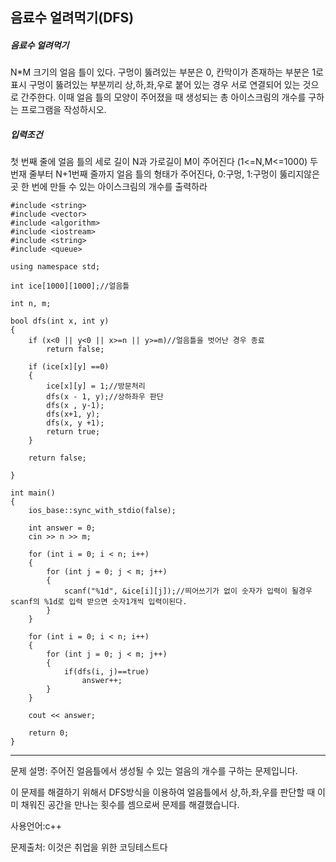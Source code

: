 ## 음료수 얼려먹기(DFS)

##### 음료수 얼려먹기

N*M 크기의 얼음 틀이 있다. 구멍이 뚫려있는 부분은 0, 칸막이가 존재하는 부분은 1로 표시
구멍이 뚫려있는 부분끼리 상,하,좌,우로 붙어 있는 경우 서로 연결되어 있는 것으로 간주한다.
이때 얼음 틀의 모양이 주어졌을 때 생성되는 총 아이스크림의 개수를 구하는 프로그램을 작성하시오.

##### 입력조건

첫 번째 줄에 얼음 틀의 세로 길이 N과 가로길이 M이 주어진다 (1<=N,M<=1000)
두 번재 줄부터 N+1번째 줄까지 얼음 틀의 형태가 주어진다, 0:구멍, 1:구멍이 뚫리지않은곳
한 번에 만들 수 있는 아이스크림의 개수를 출력하라

```
#include <string>
#include <vector>
#include <algorithm>
#include <iostream>
#include <string>
#include <queue>

using namespace std;

int ice[1000][1000];//얼음틀

int n, m;

bool dfs(int x, int y)
{
	if (x<0 || y<0 || x>=n || y>=m)//얼음틀을 벗어난 경우 종료
		return false;

	if (ice[x][y] ==0)
	{
		ice[x][y] = 1;//방문처리
		dfs(x - 1, y);//상하좌우 판단
		dfs(x , y-1);
		dfs(x+1, y);
		dfs(x, y +1);
		return true;
	}

	return false;

}

int main()
{
	ios_base::sync_with_stdio(false);
	
	int answer = 0;
	cin >> n >> m;

	for (int i = 0; i < n; i++)
	{
		for (int j = 0; j < m; j++)
		{
			scanf("%1d", &ice[i][j]);//띄어쓰기가 없이 숫자가 입력이 될경우 scanf의 %1d로 입력 받으면 숫자1개씩 입력이된다.
		}
	}
	
	for (int i = 0; i < n; i++)
	{
		for (int j = 0; j < m; j++)
		{
			if(dfs(i, j)==true)
				answer++;
		}
	}

	cout << answer;

	return 0;
} 
```

___

문제 설명: 주어진 얼음틀에서 생성될 수 있는 얼음의 개수를 구하는 문제입니다.

이 문제를 해결하기 위해서 DFS방식을 이용하여 얼음틀에서 상,하,좌,우를 판단할 때 이미 채워진 공간을 만나는 횟수를 셈으로써 문제를 해결했습니다.



사용언어:c++

문제출처: 이것은 취업을 위한 코딩테스트다 

